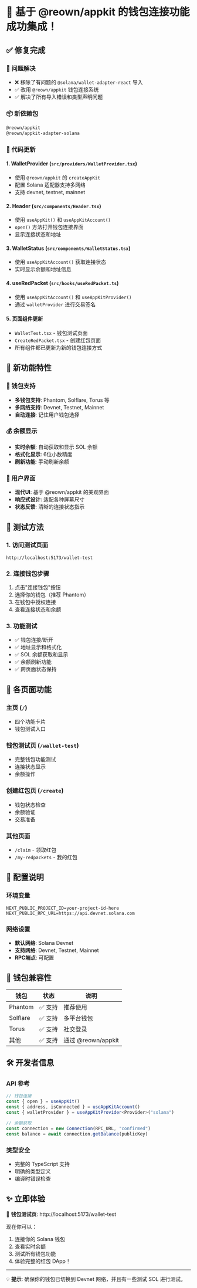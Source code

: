 # 🎉 基于 @reown/appkit 的钱包连接功能成功集成！

## ✅ 修复完成

### 🔧 问题解决
- ❌ 移除了有问题的 `@solana/wallet-adapter-react` 导入
- ✅ 改用 `@reown/appkit` 钱包连接系统
- ✅ 解决了所有导入错误和类型声明问题

### 📦 新依赖包
```bash
@reown/appkit
@reown/appkit-adapter-solana
```

### 🔄 代码更新

#### 1. WalletProvider (`src/providers/WalletProvider.tsx`)
- 使用 `@reown/appkit` 的 `createAppKit` 
- 配置 Solana 适配器支持多网络
- 支持 devnet, testnet, mainnet

#### 2. Header (`src/components/Header.tsx`)
- 使用 `useAppKit()` 和 `useAppKitAccount()`
- `open()` 方法打开钱包连接界面
- 显示连接状态和地址

#### 3. WalletStatus (`src/components/WalletStatus.tsx`)
- 使用 `useAppKitAccount()` 获取连接状态
- 实时显示余额和地址信息

#### 4. useRedPacket (`src/hooks/useRedPacket.ts`)
- 使用 `useAppKitAccount()` 和 `useAppKitProvider()`
- 通过 `walletProvider` 进行交易签名

#### 5. 页面组件更新
- `WalletTest.tsx` - 钱包测试页面
- `CreateRedPacket.tsx` - 创建红包页面
- 所有组件都已更新为新的钱包连接方式

## 🌟 新功能特性

### 🔐 钱包支持
- **多钱包支持**: Phantom, Solflare, Torus 等
- **多网络支持**: Devnet, Testnet, Mainnet
- **自动连接**: 记住用户钱包选择

### 💰 余额显示
- **实时余额**: 自动获取和显示 SOL 余额
- **格式化显示**: 6位小数精度
- **刷新功能**: 手动刷新余额

### 🎨 用户界面
- **现代UI**: 基于 @reown/appkit 的美观界面
- **响应式设计**: 适配各种屏幕尺寸
- **状态反馈**: 清晰的连接状态指示

## 🚀 测试方法

### 1. 访问测试页面
```
http://localhost:5173/wallet-test
```

### 2. 连接钱包步骤
1. 点击"连接钱包"按钮
2. 选择你的钱包（推荐 Phantom）
3. 在钱包中授权连接
4. 查看连接状态和余额

### 3. 功能测试
- ✅ 钱包连接/断开
- ✅ 地址显示和格式化
- ✅ SOL 余额获取和显示
- ✅ 余额刷新功能
- ✅ 跨页面状态保持

## 🎯 各页面功能

### 主页 (`/`)
- 四个功能卡片
- 钱包测试入口

### 钱包测试页 (`/wallet-test`)
- 完整钱包功能测试
- 连接状态显示
- 余额操作

### 创建红包页 (`/create`)
- 钱包状态检查
- 余额验证
- 交易准备

### 其他页面
- `/claim` - 领取红包
- `/my-redpackets` - 我的红包

## 🔧 配置说明

### 环境变量
```
NEXT_PUBLIC_PROJECT_ID=your-project-id-here
NEXT_PUBLIC_RPC_URL=https://api.devnet.solana.com
```

### 网络设置
- **默认网络**: Solana Devnet
- **支持网络**: Devnet, Testnet, Mainnet
- **RPC端点**: 可配置

## 📱 钱包兼容性

| 钱包 | 状态 | 说明 |
|------|------|------|
| Phantom | ✅ 支持 | 推荐使用 |
| Solflare | ✅ 支持 | 多平台钱包 |
| Torus | ✅ 支持 | 社交登录 |
| 其他 | ✅ 支持 | 通过 @reown/appkit |

## 🛠️ 开发者信息

### API 参考
```typescript
// 钱包连接
const { open } = useAppKit()
const { address, isConnected } = useAppKitAccount()
const { walletProvider } = useAppKitProvider<Provider>("solana")

// 余额获取
const connection = new Connection(RPC_URL, "confirmed")
const balance = await connection.getBalance(publicKey)
```

### 类型安全
- 完整的 TypeScript 支持
- 明确的类型定义
- 编译时错误检查

## ✨ 立即体验

🔗 **钱包测试页**: http://localhost:5173/wallet-test

现在你可以：
1. 连接你的 Solana 钱包
2. 查看实时余额
3. 测试所有钱包功能
4. 体验完整的红包 DApp！

---

💡 **提示**: 确保你的钱包已切换到 Devnet 网络，并且有一些测试 SOL 进行测试。 